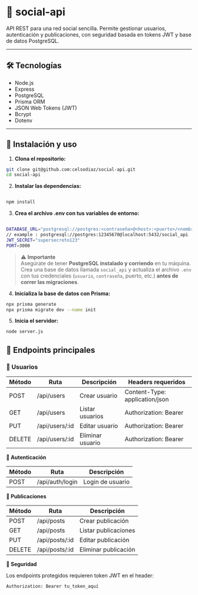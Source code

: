 # 📱 social-api

API REST para una red social sencilla. Permite gestionar usuarios, autenticación y publicaciones, con seguridad basada en tokens JWT y base de datos PostgreSQL.

---

## 🛠️ Tecnologías

- Node.js
- Express
- PostgreSQL
- Prisma ORM
- JSON Web Tokens (JWT)
- Bcrypt
- Dotenv

---

## 🚀 Instalación y uso

1. **Clona el repositorio:**

```bash
git clone git@github.com:celsodiaz/social-api.git
cd social-api
```
2. **Instalar las dependencias:**

```bash

npm install
```
3. **Crea el archivo .env con tus variables de entorno:**

```bash

DATABASE_URL="postgresql://postgres:<contraseña>@<host>:<puerto>/<nombre_de_base_de_datos>"
// example : postgresql://postgres:12345670@localhost:5432/social_api
JWT_SECRET="supersecreto123"
PORT=3000
```

> ⚠️ **Importante**  
> Asegúrate de tener **PostgreSQL instalado y corriendo** en tu máquina.  
> Crea una base de datos llamada `social_api` y actualiza el archivo `.env` con tus credenciales (`usuario`, `contraseña`, puerto, etc.) **antes de correr las migraciones**.

4. **Inicializa la base de datos con Prisma:**

```bash
npx prisma generate
npx prisma migrate dev --name init
```
5. **Inicia el servidor:**

```bash
node server.js
```

## 🧪 Endpoints principales

### 👤 Usuarios

| Método | Ruta             | Descripción            | Headers requeridos               |
|--------|------------------|------------------------|----------------------------------|
| POST   | /api/users       | Crear usuario          | Content-Type: application/json   |
| GET    | /api/users       | Listar usuarios        | Authorization: Bearer <token>    |
| PUT    | /api/users/:id   | Editar usuario         | Authorization: Bearer <token>    |
| DELETE | /api/users/:id   | Eliminar usuario       | Authorization: Bearer <token>    |

**🔐 Autenticación**

| Método | Ruta            | Descripción       |
|--------|------------------|-------------------|
| POST   | /api/auth/login | Login de usuario  |

**📝 Publicaciones**

| Método | Ruta             | Descripción             |
|--------|------------------|-------------------------|
| POST   | /api/posts       | Crear publicación       |
| GET    | /api/posts       | Listar publicaciones    |
| PUT    | /api/posts/:id   | Editar publicación      |
| DELETE | /api/posts/:id   | Eliminar publicación    |

**🔐 Seguridad**

Los endpoints protegidos requieren token JWT en el header:

```text
Authorization: Bearer tu_token_aquí
```